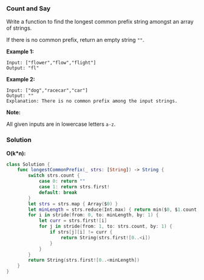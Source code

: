 
### Count and Say

Write a function to find the longest common prefix string amongst an array of strings.

If there is no common prefix, return an empty string `""`.

__Example 1:__
```
Input: ["flower","flow","flight"]
Output: "fl"
```
__Example 2:__
```
Input: ["dog","racecar","car"]
Output: ""
Explanation: There is no common prefix among the input strings.
```
__Note:__

All given inputs are in lowercase letters `a-z`.

### Solution
__O(k*n):__
```Swift
class Solution {
    func longestCommonPrefix(_ strs: [String]) -> String {
        switch strs.count {
            case 0: return ""
            case 1: return strs.first!
            default: break
        }
        let strs = strs.map { Array($0) }
        let minLength = strs.reduce(Int.max) { return min($0, $1.count) }
        for i in stride(from: 0, to: minLength, by: 1) {
            let curr = strs.first![i]
            for j in stride(from: 1, to: strs.count, by: 1) {
                if strs[j][i] != curr {
                    return String(strs.first![0..<i])
                }
            }
        }
        return String(strs.first![0..<minLength])
    }
}
```